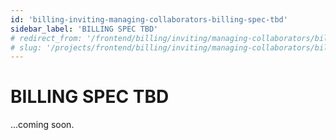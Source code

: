 ```yaml
---
id: 'billing-inviting-managing-collaborators-billing-spec-tbd'
sidebar_label: 'BILLING SPEC TBD'
# redirect_from: '/frontend/billing/inviting/managing-collaborators/billing-spec-tbd'
# slug: '/projects/frontend/billing/inviting/managing-collaborators/billing-spec-tbd'
---
```


# BILLING SPEC TBD

...coming soon.
